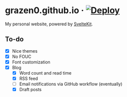 # grazen0.github.io · [![Deploy](https://github.com/Grazen0/grazen0.github.io/actions/workflows/deploy.yml/badge.svg)](https://github.com/Grazen0/grazen0.github.io/actions/workflows/deploy.yml)

My personal website, powered by [SvelteKit](https://kit.svelte.dev/).

## To-do

- [x] Nice themes
- [x] No FOUC
- [x] Font customization
- [x] Blog
  - [x] Word count and read time
  - [x] RSS feed
  - [ ] Email notifications via GitHub workflow (eventually)
  - [x] Draft posts
